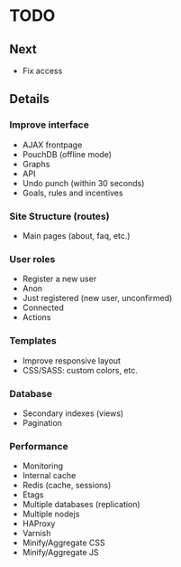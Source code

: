 # TODO

## Next
* Fix access

## Details
### Improve interface
* AJAX frontpage
* PouchDB (offline mode)
* Graphs
* API
* Undo punch (within 30 seconds)
* Goals, rules and incentives

### Site Structure (routes)
* Main pages (about, faq, etc.)

### User roles
* Register a new user
* Anon
* Just registered (new user, unconfirmed)
* Connected
* Actions

### Templates
* Improve responsive layout
* CSS/SASS: custom colors, etc.

### Database
* Secondary indexes (views)
* Pagination

### Performance
* Monitoring
* Internal cache
* Redis (cache, sessions)
* Etags
* Multiple databases (replication)
* Multiple nodejs
* HAProxy
* Varnish
* Minify/Aggregate CSS
* Minify/Aggregate JS
